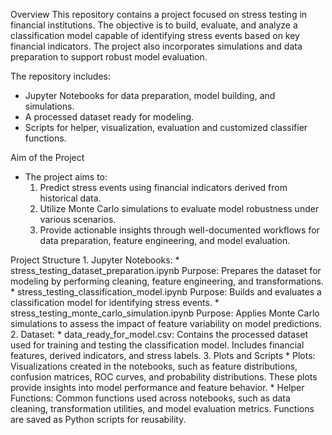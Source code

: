 Overview
This repository contains a project focused on stress testing in financial institutions. 
The objective is to build, evaluate, and analyze a classification model capable of identifying stress events based on key financial indicators. 
The project also incorporates simulations and data preparation to support robust model evaluation.

The repository includes:
  - Jupyter Notebooks for data preparation, model building, and simulations.
  - A processed dataset ready for modeling.
  - Scripts for helper, visualization, evaluation and customized classifier functions.

Aim of the Project
 - The project aims to:
    1. Predict stress events using financial indicators derived from historical data.
    2. Utilize Monte Carlo simulations to evaluate model robustness under various scenarios.
    3. Provide actionable insights through well-documented workflows for data preparation, feature engineering, and model evaluation.
  
Project Structure
    1. Jupyter Notebooks:
       * stress_testing_dataset_preparation.ipynb
         Purpose: Prepares the dataset for modeling by performing cleaning, feature engineering, and transformations.
       * stress_testing_classification_model.ipynb
         Purpose: Builds and evaluates a classification model for identifying stress events.
      *  stress_testing_monte_carlo_simulation.ipynb
         Purpose: Applies Monte Carlo simulations to assess the impact of feature variability on model predictions.
    2. Dataset:
      * data_ready_for_model.csv: Contains the processed dataset used for training and testing the classification model. Includes financial features, derived indicators, and stress labels.
    3. Plots and Scripts
      * Plots:
        Visualizations created in the notebooks, such as feature distributions, confusion matrices, ROC curves, and probability distributions.
        These plots provide insights into model performance and feature behavior.
      * Helper Functions:
        Common functions used across notebooks, such as data cleaning, transformation utilities, and model evaluation metrics.
        Functions are saved as Python scripts for reusability.
